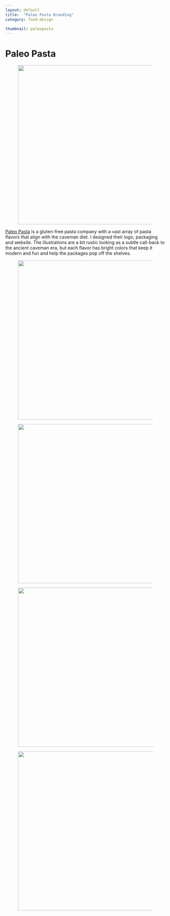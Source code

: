 ```yaml
---
layout: default
title:  "Paleo Pasta Branding"
category: food-design

thumbnail: paleopasta
---
```


# Paleo Pasta

<figure>
	<img src="{{ site.baseurl}}/images/paleopasta_01.jpg" width="790" height="500">
</figure>

[Paleo Pasta](http://paleopasta.com/) is a gluten-free pasta company with a vast array of pasta flavors that align with the caveman diet. I designed their logo, packaging and website. The illustrations are a bit rustic looking as a subtle call-back to the ancient caveman era, but each flavor has bright colors that keep it modern and fun and help the packages pop off the shelves.

<figure>
	<img src="{{ site.baseurl}}/images/paleopasta_02.jpg" width="790" height="500">
</figure>

<figure>
	<img src="{{ site.baseurl}}/images/paleopasta_03.jpg" width="790" height="500">
</figure>

<figure>
	<img src="{{ site.baseurl}}/images/paleopasta_04.jpg" width="790" height="500">
</figure>

<figure>
	<img src="{{ site.baseurl}}/images/paleopasta_05.jpg" width="790" height="500">
</figure>
